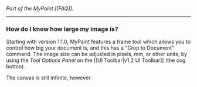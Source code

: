 *Part of the MyPaint [[FAQ]].*

******

### How do I know how large my image is?

Starting with version 1.1.0, MyPaint features a frame tool which allows
you to control how big your document is, and this has a "Crop to
Document" command.
The image size can be adjusted in pixels, mm, or other units, by using the *Tool Options Panel* on the [[UI Toolbar|v1.2 UI Toolbar]] (the cog button).

The canvas is still infinite, however.

